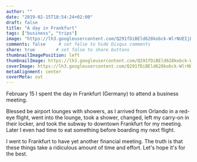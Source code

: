 ```yaml
---
author: ""
date: "2019-02-15T18:54:24+02:00"
draft: false
title: "A day in Frankfurt"
tags: ["business", "trips"]
image: "https://lh3.googleusercontent.com/Q291fDiBEld628kobck-WlrNUEIjDxJyPLJvp2BG2jEDoKUG1hYgJ9srX-6uFre9DEjVPaiAWNruQCykmvZhV3pAejbmilU-PWZstNUi6E02w7ei9hoek6OHwrrwRaO_DDss70_cUqY=w1920-h1080"
comments: false     # set false to hide Disqus comments
share: true        # set false to share buttons
thumbnailImagePosition: left
thumbnailImage: https://lh3.googleusercontent.com/Q291fDiBEld628kobck-WlrNUEIjDxJyPLJvp2BG2jEDoKUG1hYgJ9srX-6uFre9DEjVPaiAWNruQCykmvZhV3pAejbmilU-PWZstNUi6E02w7ei9hoek6OHwrrwRaO_DDss70_cUqY=w1920-h1080
coverImage: https://lh3.googleusercontent.com/Q291fDiBEld628kobck-WlrNUEIjDxJyPLJvp2BG2jEDoKUG1hYgJ9srX-6uFre9DEjVPaiAWNruQCykmvZhV3pAejbmilU-PWZstNUi6E02w7ei9hoek6OHwrrwRaO_DDss70_cUqY=w1920-h1080
metaAlignment: center
coverMeta: out
---
```


February 15 I spent the day in Frankfurt (Germany) to attend a business meeting.

<!--more-->

Blessed be airport lounges with showers, as I arrived from Orlando in a red-eye flight, went into the lounge, took a shower, changed, left my carry-on in their locker, and took the subway to downtown Frankfurt for my meeting. Later I even had time to eat something before boarding my next flight.

I went to Frankfurt to have yet another financial meeting. The truth is that these things take a ridiculous amount of time and effort. Let's hope it's for the best.

<script src="https://cdn.jsdelivr.net/npm/publicalbum@latest/dist/pa-embed-player.min.js" async></script>
<div class="pa-embed-player" style="width:100%; height:480px; display:none;"
  data-link="https://photos.app.goo.gl/T9ZR6R3xXCpxEPLj7"
  data-title="3 new photos by Jorge Cortell">
  <img data-src="https://lh3.googleusercontent.com/p7TKcxExFzf3UiaQnEehYh_oHV7sau6D5kbNLNTpkIDQVHsV-_MUrRQWuVeJCnTmu_617Mnw488vrtiomr9bFOdF7VymHcJt2CU07mRff1fBpKZbAJmVwP3QuPcENhSSE16uGmh1Ino=w1920-h1080" src="" alt="" />
  <img data-src="https://lh3.googleusercontent.com/ogbVLKbInrrT4205AR8TeakMublbEGvGREmUidqnwLcvcC6QHUfi6JTHQSMCdNY_YaBJsZm7p-mw9zOvJHIA8ZG_NalWhTh3RIiE7Mkz_73trq6qcdfd9gJdptM7vSclvXRVSGiyYtQ=w1920-h1080" src="" alt="" />
  <img data-src="https://lh3.googleusercontent.com/2AWRZ_UXG2YxraXPAAYNB05ik391czsO8RgpwhQIr1hnYNO4sSZdm7M6stPlT54SHgVU5rb6bZuZf8gOH9X0P-OU8uONNzYFs-qiC9m-EA0vmtGG-pOMcXUOt--7hq1w5QB9f8WZwjQ=w1920-h1080" src="" alt="" />
</div>
